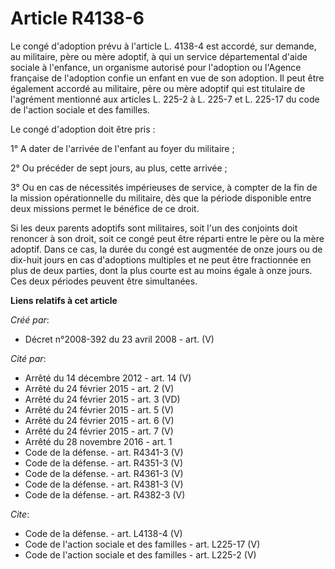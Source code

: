 # Article R4138-6

Le congé d'adoption prévu à l'article L. 4138-4 est accordé, sur demande, au militaire, père ou mère adoptif, à qui un
service départemental d'aide sociale à l'enfance, un organisme autorisé pour l'adoption ou l'Agence française de l'adoption
confie un enfant en vue de son adoption. Il peut être également accordé au militaire, père ou mère adoptif qui est titulaire
de l'agrément mentionné aux articles L. 225-2 à L. 225-7 et L. 225-17 du code de l'action sociale et des familles. 

Le congé d'adoption doit être pris : 

1° A dater de l'arrivée de l'enfant au foyer du militaire ; 

2° Ou précéder de sept jours, au plus, cette arrivée ; 

3° Ou en cas de nécessités impérieuses de service, à compter de la fin de la mission opérationnelle du militaire, dès que la
période disponible entre deux missions permet le bénéfice de ce droit. 

Si les deux parents adoptifs sont militaires, soit l'un des conjoints doit renoncer à son droit, soit ce congé peut être
réparti entre le père ou la mère adoptif. Dans ce cas, la durée du congé est augmentée de onze jours ou de dix-huit jours en
cas d'adoptions multiples et ne peut être fractionnée en plus de deux parties, dont la plus courte est au moins égale à onze
jours. Ces deux périodes peuvent être simultanées.

**Liens relatifs à cet article**

_Créé par_:

  - Décret n°2008-392 du 23 avril 2008 - art. (V)

_Cité par_:

  - Arrêté du 14 décembre 2012 - art. 14 (V)
  - Arrêté du 24 février 2015 - art. 2 (V)
  - Arrêté du 24 février 2015 - art. 3 (VD)
  - Arrêté du 24 février 2015 - art. 5 (V)
  - Arrêté du 24 février 2015 - art. 6 (V)
  - Arrêté du 24 février 2015 - art. 7 (V)
  - Arrêté du 28 novembre 2016 - art. 1
  - Code de la défense. - art. R4341-3 (V)
  - Code de la défense. - art. R4351-3 (V)
  - Code de la défense. - art. R4361-3 (V)
  - Code de la défense. - art. R4381-3 (V)
  - Code de la défense. - art. R4382-3 (V)

_Cite_:

  - Code de la défense. - art. L4138-4 (V)
  - Code de l'action sociale et des familles - art. L225-17 (V)
  - Code de l'action sociale et des familles - art. L225-2 (V)
